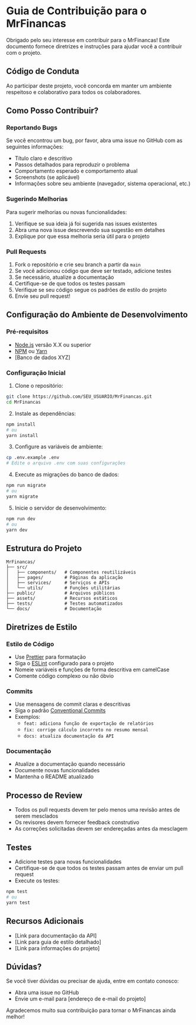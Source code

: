 # Guia de Contribuição para o MrFinancas

Obrigado pelo seu interesse em contribuir para o MrFinancas! Este documento fornece diretrizes e instruções para ajudar você a contribuir com o projeto.

## Código de Conduta

Ao participar deste projeto, você concorda em manter um ambiente respeitoso e colaborativo para todos os colaboradores.

## Como Posso Contribuir?

### Reportando Bugs

Se você encontrou um bug, por favor, abra uma issue no GitHub com as seguintes informações:

- Título claro e descritivo
- Passos detalhados para reproduzir o problema
- Comportamento esperado e comportamento atual
- Screenshots (se aplicável)
- Informações sobre seu ambiente (navegador, sistema operacional, etc.)

### Sugerindo Melhorias

Para sugerir melhorias ou novas funcionalidades:

1. Verifique se sua ideia já foi sugerida nas issues existentes
2. Abra uma nova issue descrevendo sua sugestão em detalhes
3. Explique por que essa melhoria seria útil para o projeto

### Pull Requests

1. Fork o repositório e crie seu branch a partir da `main`
2. Se você adicionou código que deve ser testado, adicione testes
3. Se necessário, atualize a documentação
4. Certifique-se de que todos os testes passam
5. Verifique se seu código segue os padrões de estilo do projeto
6. Envie seu pull request!

## Configuração do Ambiente de Desenvolvimento

### Pré-requisitos

- [Node.js](https://nodejs.org/) versão X.X ou superior
- [NPM](https://www.npmjs.com/) ou [Yarn](https://yarnpkg.com/)
- [Banco de dados XYZ]

### Configuração Inicial

1. Clone o repositório:
```bash
git clone https://github.com/SEU_USUARIO/MrFinancas.git
cd MrFinancas
```

2. Instale as dependências:
```bash
npm install
# ou
yarn install
```

3. Configure as variáveis de ambiente:
```bash
cp .env.example .env
# Edite o arquivo .env com suas configurações
```

4. Execute as migrações do banco de dados:
```bash
npm run migrate
# ou
yarn migrate
```

5. Inicie o servidor de desenvolvimento:
```bash
npm run dev
# ou
yarn dev
```

## Estrutura do Projeto

```
MrFinancas/
├── src/
│   ├── components/   # Componentes reutilizáveis
│   ├── pages/        # Páginas da aplicação
│   ├── services/     # Serviços e APIs
│   └── utils/        # Funções utilitárias
├── public/           # Arquivos públicos
├── assets/           # Recursos estáticos
├── tests/            # Testes automatizados
└── docs/             # Documentação
```

## Diretrizes de Estilo

### Estilo de Código

- Use [Prettier](https://prettier.io/) para formatação
- Siga o [ESLint](https://eslint.org/) configurado para o projeto
- Nomeie variáveis e funções de forma descritiva em camelCase
- Comente código complexo ou não óbvio

### Commits

- Use mensagens de commit claras e descritivas
- Siga o padrão [Conventional Commits](https://www.conventionalcommits.org/)
- Exemplos:
  - `feat: adiciona função de exportação de relatórios`
  - `fix: corrige cálculo incorreto no resumo mensal`
  - `docs: atualiza documentação da API`

### Documentação

- Atualize a documentação quando necessário
- Documente novas funcionalidades
- Mantenha o README atualizado

## Processo de Review

- Todos os pull requests devem ter pelo menos uma revisão antes de serem mesclados
- Os revisores devem fornecer feedback construtivo
- As correções solicitadas devem ser endereçadas antes da mesclagem

## Testes

- Adicione testes para novas funcionalidades
- Certifique-se de que todos os testes passam antes de enviar um pull request
- Execute os testes:
```bash
npm test
# ou
yarn test
```

## Recursos Adicionais

- [Link para documentação da API]
- [Link para guia de estilo detalhado]
- [Link para informações do projeto]

## Dúvidas?

Se você tiver dúvidas ou precisar de ajuda, entre em contato conosco:

- Abra uma issue no GitHub
- Envie um e-mail para [endereço de e-mail do projeto]

Agradecemos muito sua contribuição para tornar o MrFinancas ainda melhor!

